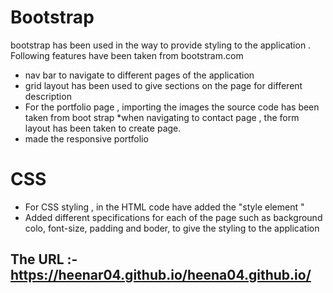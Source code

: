#   Bootstrap

bootstrap has been used in the way to provide styling to the application . Following features have been taken from bootstram.com 
* nav bar to navigate to different pages of the application
* grid layout has been used to give sections on the page for different description 
* For the portfolio page , importing the images the source code has been taken from boot strap 
*when navigating to contact page , the form layout has been taken to  create page.
* made the responsive portfolio 

# CSS 
* For  CSS styling , in the HTML code have added the "style element "
* Added different specifications for each of the page such as background colo, font-size, padding and boder, to give the styling to the application 




## The URL :-   https://heenar04.github.io/heena04.github.io/


